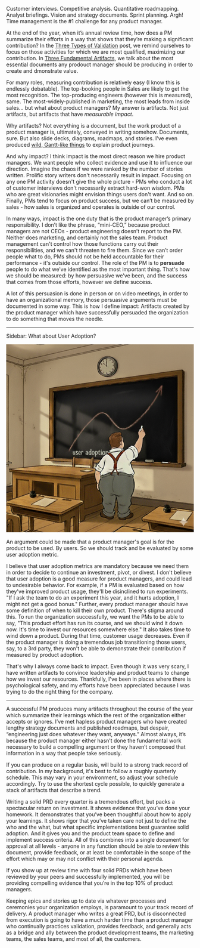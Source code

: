 Customer interviews. Competitive analysis. Quantitative roadmapping. Analyst briefings. Vision and strategy documents. Sprint planning. Argh! Time management is the #1 challenge for any product manager.

At the end of the year, when it’s annual review time, how does a PM summarize their efforts in a way that shows that they’re making a significant contribution? In the [Three Types of Validation][1] post, we remind ourselves to focus on those activities for which we are most qualified, maximizing our contribution. In [Three Fundamental Artifacts][2], we talk about the most essential documents any prodouct manager should be producing in order to create and dmonstrate value.

For many roles, measuring contribution is relatively easy (I know this is endlessly debatable). The top-booking people in Sales are likely to get the most recognition. The top-producing engineers (however this is measured), same. The most-widely-published in marketing, the most leads from inside sales… but what about product managers? My answer is artifacts. Not just artifacts, but artifacts that have _measurable impact_.

Why artifacts? Not everything is a document, but the work product of a product manager is, ultimately, conveyed in writing somehow. Documents, sure. But also slide decks, diagrams, roadmaps, and stories. I’ve even produced [wild, Gantt-like things][cf-mysql-gantt] to explain product journeys.

And why impact? I think impact is the most direct reason we hire product managers. We want people who collect evidence and use it to influence our direction. Imagine the chaos if we were ranked by the number of stories written. Prolific story writers don't necessarily result in impact. Focusing on any one PM activity doesn't give the whole picture - PMs who conduct a lot of customer interviews don't necessarily extract hard-won wisdom. PMs who are great visionaries might envision things users don't want. And so on. Finally, PMs tend to focus on product success, but we can’t be measured by sales - how sales is organized and operates is outside of our control.

In many ways, impact is the one duty that is the product manager’s primary responsibility. I don’t like the phrase, “mini-CEO,” because product managers are not CEOs - product engineering doesn’t report to the PM. Neither does marketing, and certainly not the sales team. Product management can't control how those functions carry out their responsibilities, and we can't threaten to fire them. Since we can’t order people what to do, PMs should not be held accountable for their performance - it's outside our control. The role of the PM is to **persuade** people to do what we’ve identified as the most important thing. That's how we should be measured: by how persuasive we've been, and the success that comes from those efforts, however we define success.

A lot of this persuasion is done in person or on video meetings, in order to have an organizational memory, those persuasive arguments must be documented in some way. This is how I define impact: Artifacts created by the product manager which have successfully persuaded the organization to do something that moves the needle.

---

Sidebar: What about User Adoption?

<center>

![PM-graphs-user-adoption]

</center>

An argument could be made that a product manager's goal is for the product to be used. By users. So we should track and be evaluated by some user adoption metric.

I believe that user adoption metrics are mandatory because we need them in order to decide to continue an investment, pivot, or divest. I don't believe that user adoption is a good measure for product managers, and could lead to undesirable behavior. For example, if a PM is evaluated based on how they've improved product usage, they'll be disinclined to run experiments. "If I ask the team to do an experiment this year, and it hurts adoption, I might not get a good bonus." Further, every product manager should have some definition of when to kill their own product. There's stigma around this. To run the organization successfully, we want the PMs to be able to say, "This product effort has run its course, and we should wind it down now. It's time to invest our resources somewhere else." It also takes time to wind down a product. During that time, customer usage decreases. Even if the product manager is doing a tremendous job transitioning those users, say, to a 3rd party, they won't be able to demonstrate their contribution if measured by product adoption.

That's why I always come back to impact. Even though it was very scary, I have written artifacts to convince leadership and product teams to change how we invest our resources. Thankfully, I've been in places where there is psychological safety, and my efforts have been appreciated because I was trying to do the right thing for the company.

---

A successful PM produces many artifacts throughout the course of the year which summarize their learnings which the rest of the organization either accepts or ignores. I’ve met hapless product managers who have created lengthy strategy documents and published roadmaps, but despair, “engineering just does whatever they want, anyways.” Almost always, it’s because the product manager either hasn’t done the fundamental work necessary to build a compelling argument or they haven’t composed that information in a way that people take seriously.

If you can produce on a regular basis, will build to a strong track record of contribution. In my background, it's best to follow a roughly quarterly schedule. This may vary in your environment, so adjust your schedule accordingly. Try to use the shortest cycle possible, to quickly generate a stack of artifacts that describe a trend.

Writing a solid PRD every quarter is a tremendous effort, but packs a spectacular return on investment. It shows evidence that you’ve done your homework. It demonstrates that you’ve been thoughtful about how to apply your learnings. It shows rigor that you’ve taken care not just to define the who and the what, but what specific implementations best guarantee solid adoption. And it gives you and the product team space to define and implement success criteria. All of this combines into a single document for approval at all levels - anyone in any function should be able to review this document, provide feedback, or at least be comfortable in the scope of the effort which may or may not conflict with their personal agenda.

If you show up at review time with four solid PRDs which have been reviewed by your peers and successfully implemented, you will be providing compelling evidence that you’re in the top 10% of product managers.

Keeping epics and stories up to date via whatever processes and ceremonies your organization employs, is paramount to your track record of delivery. A product manager who writes a great PRD, but is disconnected from execution is going to have a much harder time than a product manager who continually practices validation, provides feedback, and generally acts as a bridge and ally between the product development teams, the marketing teams, the sales teams, and most of all, the customers.

[PM-graphs-user-adoption]: /images/PM-graphs-user-adoption-512.png "A PM graphs user adoption, credit: Google Gemini"
[1]:	Three-Types-of-Validation.md "Three Types of Validation"
[2]:    Three-Fundamental-Artifacts.md "Three Fundamental Artifacts"
[cf-mysql-gantt]:	https://www.dropbox.com/scl/fi/qhm28oyr53gm3l8rgqi7z/MariaDB-to-PXC_TLS.jpg?rlkey=ifk4yh3k2433a8x55uvbq53kn&st=n69h56je&dl=0 "wild Gantt-like things"
[4]:	https://raw.githubusercontent.com/pm-practices/pm-blog/refs/heads/main/images/pm-quarterly-life.svg "Quarterly Cycle"
[5]:	Your-First-100-days.md "Your First 100 Days"
[6]:  https://en.wikipedia.org/wiki/Cohort_analysis "Cohort analysis (Wikipedia)"
